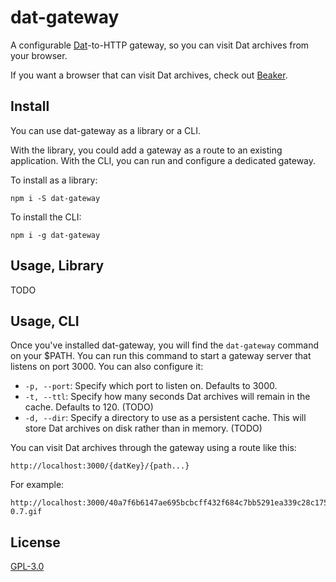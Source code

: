 # dat-gateway

A configurable [Dat](https://datproject.org/)-to-HTTP gateway, so you can visit Dat archives from your browser.

If you want a browser that can visit Dat archives, check out [Beaker](https://beakerbrowser.com/).

## Install

You can use dat-gateway as a library or a CLI.

With the library, you could add a gateway as a route to an existing application. With the CLI, you can run and configure a dedicated gateway.

To install as a library:

```
npm i -S dat-gateway
```

To install the CLI:

```
npm i -g dat-gateway
```

## Usage, Library

TODO

## Usage, CLI

Once you've installed dat-gateway, you will find the `dat-gateway` command on your $PATH. You can run this command to start a gateway server that listens on port 3000. You can also configure it:

- `-p, --port`: Specify which port to listen on. Defaults to 3000.
- `-t, --ttl`: Specify how many seconds Dat archives will remain in the cache. Defaults to 120. (TODO)
- `-d, --dir`: Specify a directory to use as a persistent cache. This will store Dat archives on disk rather than in memory. (TODO)

You can visit Dat archives through the gateway using a route like this:

```
http://localhost:3000/{datKey}/{path...}
```

For example:

```
http://localhost:3000/40a7f6b6147ae695bcbcff432f684c7bb5291ea339c28c1755896cdeb80bd2f9/assets/img/beaker-0.7.gif
```

## License

[GPL-3.0](https://opensource.org/licenses/gpl-3.0.html)

